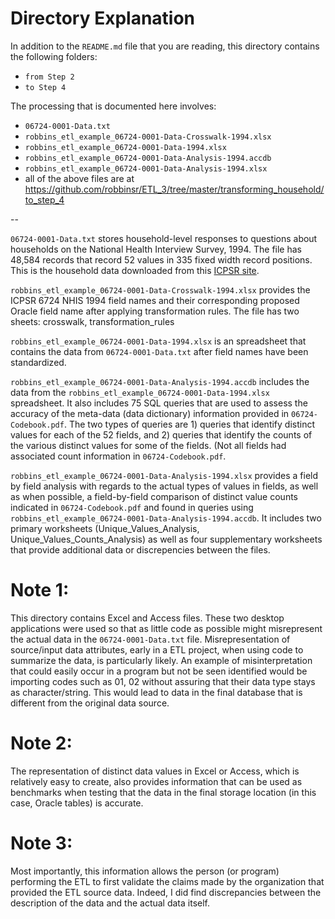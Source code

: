 # Directory Explanation

In addition to the `README.md` file that you are reading, this directory contains the following folders:

- `from Step 2`
- `to Step 4`

The processing that is documented here involves:

- `06724-0001-Data.txt`
- `robbins_etl_example_06724-0001-Data-Crosswalk-1994.xlsx`
- `robbins_etl_example_06724-0001-Data-1994.xlsx`
- `robbins_etl_example_06724-0001-Data-Analysis-1994.accdb`
- `robbins_etl_example_06724-0001-Data-Analysis-1994.xlsx`
- all of the above files are at https://github.com/robbinsr/ETL_3/tree/master/transforming_household/to_step_4

--

 `06724-0001-Data.txt` stores household-level responses to questions about households on the National Health Interview Survey, 1994. The file has 48,584 records that record 52 values in 335 fixed width record positions. This is the household data downloaded from this [ICPSR site](http://bit.ly/1PNSDlW). 

`robbins_etl_example_06724-0001-Data-Crosswalk-1994.xlsx` provides the ICPSR 6724 NHIS 1994 field names and their corresponding proposed Oracle field name after applying transformation rules. The file has two sheets: crosswalk, transformation_rules

`robbins_etl_example_06724-0001-Data-1994.xlsx` is an spreadsheet that contains the data from `06724-0001-Data.txt` after field names have been standardized.

`robbins_etl_example_06724-0001-Data-Analysis-1994.accdb` includes the data from the `robbins_etl_example_06724-0001-Data-1994.xlsx` spreadsheet. It also includes 75 SQL queries that are used to assess the accuracy of the meta-data (data dictionary) information provided in `06724-Codebook.pdf`. The two types of queries are 1) queries that identify distinct values for each of the 52 fields, and 2) queries that identify the counts of the various distinct values for some of the fields. (Not all fields had associated count information in `06724-Codebook.pdf`.

`robbins_etl_example_06724-0001-Data-Analysis-1994.xlsx` provides a field by field analysis with regards to the actual types of values in fields, as well as when possible, a field-by-field comparison of distinct value counts indicated in `06724-Codebook.pdf` and found in queries using `robbins_etl_example_06724-0001-Data-Analysis-1994.accdb`. It includes two primary worksheets (Unique_Values_Analysis, Unique_Values_Counts_Analysis) as well as four supplementary worksheets that provide additional data or discrepencies between the files. 

Note 1: 
==

This directory contains Excel and Access files. These two desktop applications were used so that as little code as possible might misrepresent the actual data in the `06724-0001-Data.txt` file. Misrepresentation of source/input data attributes, early in a ETL project, when using code to summarize the data, is particularly likely. An example of misinterpretation that could easily occur in a program but not be seen identified would be importing codes such as 01, 02 without assuring that their data type stays as character/string. This would lead to data in the final database that is different from the original data source. 

Note 2:
===

The representation of distinct data values in Excel or Access, which is relatively easy to create, also provides information that can be used as benchmarks when testing that the data in the final storage location (in this case, Oracle tables) is accurate.

Note 3:
===

Most importantly, this information allows the person (or program) performing the ETL to first validate the claims made by the organization that provided the ETL source data. Indeed, I did find discrepancies between the description of the data and the actual data itself.
